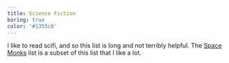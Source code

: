 ```yaml
---
title: Science Fiction
boring: true
color: '#1355c6'
---
```


I like to read scifi, and so this list is long and not terribly helpful. The [Space Monks](/lists/space-monks/) list is
a subset of this list that I like a lot.

